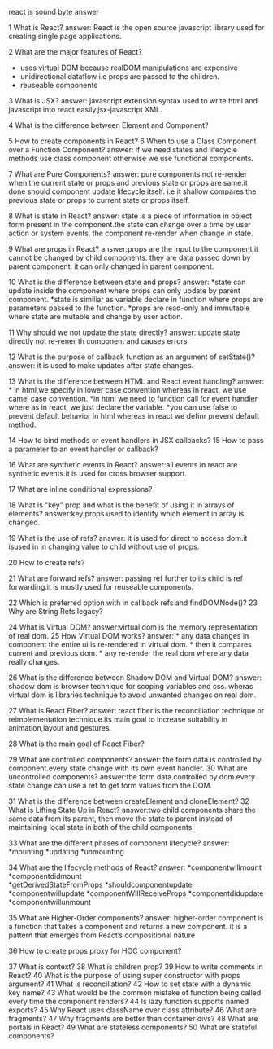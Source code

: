 react js sound byte answer

1	What is React?
answer: React is the open source javascript library used for creating single page applications.

2	What are the major features of React?
   * uses virtual DOM because realDOM manipulations are expensive 
   * unidirectional dataflow i.e props are passed to the children.
   * reuseable components  
   
3	What is JSX?
answer: javascript extension syntax used to write html and javascript into react easily.jsx-javascript XML.

4	What is the difference between Element and Component?

5	How to create components in React?
6	When to use a Class Component over a Function Component?
answer: if we need states and lifecycle methods use class component otherwise we use functional components.

7	What are Pure Components?
answer: pure components not re-render when the current state or props and previous state or props are same.it done should component update lifecycle itself.
i.e it shallow compares the previous state or props to current state or props itself.

8	What is state in React?
answer: state is a piece of information in object form present in the component.the state can chsnge over a time by user action or system events.
 the component re-render when change in state.
 
9	What are props in React?
answer:props are the input to the component.it cannot be changed by child components. they are data passed down by parent component.
it can only changed in parent component.

10	What is the difference between state and props?
answer: 
*state can update inside the component where props can only update by parent component.
*state is similiar as variable declare in function where props are parameters passed to the function.
*props are read-only and immutable where state are mutable and change by user action.

11	Why should we not update the state directly?
answer: update state directly not re-rener th component and causes errors.

12	What is the purpose of callback function as an argument of setState()?
answer: it is used to make updates after state changes.

13	What is the difference between HTML and React event handling?
answer: * in html,we specify in lower case convention whereas in react, we use camel case convention.
*in html we need to function call for event handler where as in react, we just declare the variable.
*you can use false to prevent default behavior in html whereas in react we definr prevent default method.

14	How to bind methods or event handlers in JSX callbacks?
15	How to pass a parameter to an event handler or callback?

16	What are synthetic events in React?
answer:all events in react are synthetic events.it is used for cross browser support.

17	What are inline conditional expressions?

18	What is "key" prop and what is the benefit of using it in arrays of elements?
answer:key props used to identify which element in array is changed.

19	What is the use of refs?
answer: it is used for direct to access dom.it isused in in changing value to child without use of props. 

20	How to create refs?

21	What are forward refs?
answer: passing ref further to its child  is ref forwarding.it is mostly used for reuseable components.

22	Which is preferred option with in callback refs and findDOMNode()?
23	Why are String Refs legacy?

24	What is Virtual DOM?
answer:virtual dom is the memory representation of real dom.
25	How Virtual DOM works?
answer: * any data changes in component the entire ui is re-rendered in virtual dom.
        * then it compares current and previous dom.
        * any  re-render the real dom where any data really changes.
        
26	What is the difference between Shadow DOM and Virtual DOM?
answer: shadow dom is browser technique for scoping variables and css. wheras virtual dom is libraries technique to avoid unwanted changes on real dom.

27	What is React Fiber?
answer: react fiber is the reconciliation technique or reimplementation technique.its main goal to increase suitability in animation,layout and gestures.

28	What is the main goal of React Fiber?

29	What are controlled components?
answer: the form data is controlled by component.every state change with its own event handler. 
30	What are uncontrolled components?
answer:the form data controlled by dom.every state change can use a ref to get form values from the DOM.

31	What is the difference between createElement and cloneElement?
32	What is Lifting State Up in React?
answer:two child components share the same data from its parent, then move the state to parent instead of maintaining local state in both of the child components.

33	What are the different phases of component lifecycle?
 answer:       *mounting
               *updating
               *unmounting
               
34	What are the lifecycle methods of React?
answer:
            *componentwillmount
            *componentdidmount     
            *getDerivedStateFromProps
            *shouldcomponentupdate
            *componentwillupdate
            *componentWillReceiveProps
            *componentdidupdate
            *componentwillunmount
            
35	What are Higher-Order components?
answer:  higher-order component is a function that takes a component and returns a new component. it is a pattern that emerges from React’s compositional nature

36	How to create props proxy for HOC component?

37	What is context?
38	What is children prop?
39	How to write comments in React?
40	What is the purpose of using super constructor with props argument?
41	What is reconciliation?
42	How to set state with a dynamic key name?
43	What would be the common mistake of function being called every time the component renders?
44	Is lazy function supports named exports?
45	Why React uses className over class attribute?
46	What are fragments?
47	Why fragments are better than container divs?
48	What are portals in React?
49	What are stateless components?
50	What are stateful components?

